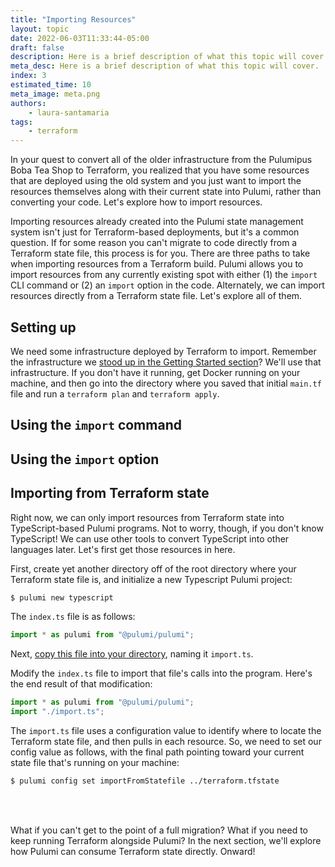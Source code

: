 ```yaml
---
title: "Importing Resources"
layout: topic
date: 2022-06-03T11:33:44-05:00
draft: false
description: Here is a brief description of what this topic will cover.
meta_desc: Here is a brief description of what this topic will cover.
index: 3
estimated_time: 10
meta_image: meta.png
authors:
    - laura-santamaria
tags:
    - terraform
---
```


In your quest to convert all of the older infrastructure from the Pulumipus Boba Tea Shop to Terraform, you realized that you have some resources that are deployed using the old system and you just want to import the resources themselves along with their current state into Pulumi, rather than converting your code. Let's explore how to import resources.

Importing resources already created into the Pulumi state management system isn't just for Terraform-based deployments, but it's a common question. If for some reason you can't migrate to code directly from a Terraform state file, this process is for you. There are three paths to take when importing resources from a Terraform build. Pulumi allows you to import resources from any currently existing spot with either (1) the `import` CLI command or (2) an `import` option in the code. Alternately, we can import resources directly from a Terraform state file. Let's explore all of them.

## Setting up

We need some infrastructure deployed by Terraform to import. Remember the infrastructure we [stood up in the Getting Started section]()? We'll use that infrastructure. If you don't have it running, get Docker running on your machine, and then go into the directory where you saved that initial `main.tf` file and run a `terraform plan` and `terraform apply`.

## Using the `import` command



## Using the `import` option



## Importing from Terraform state

Right now, we can only import resources from Terraform state into TypeScript-based Pulumi programs. Not to worry, though, if you don't know TypeScript! We can use other tools to convert TypeScript into other languages later. Let's first get those resources in here.

First, create yet another directory off of the root directory where your Terraform state file is, and initialize a new Typescript Pulumi project:

```bash
$ pulumi new typescript
```

The `index.ts` file is as follows:

```typescript
import * as pulumi from "@pulumi/pulumi";
```

Next, [copy this file into your directory](https://github.com/pulumi/tf2pulumi/blob/master/misc/import/import.ts), naming it `import.ts`.

Modify the `index.ts` file to import that file's calls into the program. Here's the end result of that modification:

```typescript
import * as pulumi from "@pulumi/pulumi";
import "./import.ts";
```

The `import.ts` file uses a configuration value to identify where to locate the Terraform state file, and then pulls in each resource. So, we need to set our config value as follows, with the final path pointing toward your current state file that's running on your machine:

```bash
$ pulumi config set importFromStatefile ../terraform.tfstate
```

<!--TODO: There's errors here. This part isn't finished. See Slack for more info. >

<!-- more stuff -->

<br/>
<br/>

What if you can't get to the point of a full migration? What if you need to keep running Terraform alongside Pulumi? In the next section, we'll explore how Pulumi can consume Terraform state directly. Onward!
